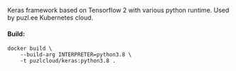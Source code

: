 Keras framework based on Tensorflow 2 with various python runtime. Used by puzl.ee Kubernetes cloud.

#### Build:

```
docker build \
    --build-arg INTERPRETER=python3.8 \
    -t puzlcloud/keras:python3.8 .
```

